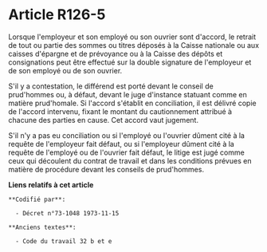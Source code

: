 # Article R126-5

Lorsque l'employeur et son employé ou son ouvrier sont d'accord, le retrait de tout ou partie des sommes ou titres déposés à
la Caisse nationale ou aux caisses d'épargne et de prévoyance ou à la Caisse des dépôts et consignations peut être effectué
sur la double signature de l'employeur et de son employé ou de son ouvrier.

S'il y a contestation, le différend est porté devant le conseil de prud'hommes ou, à défaut, devant le juge d'instance
statuant comme en matière prud'homale. Si l'accord s'établit en conciliation, il est délivré copie de l'accord intervenu,
fixant le montant du cautionnement attribué à chacune des parties en cause. Cet accord vaut jugement.

S'il n'y a pas eu conciliation ou si l'employé ou l'ouvrier dûment cité à la requête de l'employeur fait défaut, ou si
l'employeur dûment cité à la requête de l'employé ou de l'ouvrier fait défaut, le litige est jugé comme ceux qui découlent du
contrat de travail et dans les conditions prévues en matière de procédure devant les conseils de prud'hommes.

**Liens relatifs à cet article**

	**Codifié par**:

	  - Décret n°73-1048 1973-11-15

	**Anciens textes**:

	  - Code du travail 32 b et e
